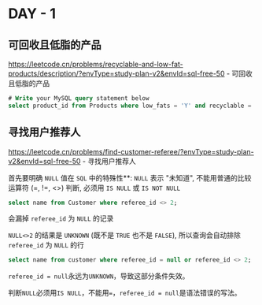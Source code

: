 # DAY - 1

## 可回收且低脂的产品

https://leetcode.cn/problems/recyclable-and-low-fat-products/description/?envType=study-plan-v2&envId=sql-free-50 - 可回收且低脂的产品

```SQL
# Write your MySQL query statement below
select product_id from Products where low_fats = 'Y' and recyclable = 'Y';
```

## 寻找用户推荐人

https://leetcode.cn/problems/find-customer-referee/?envType=study-plan-v2&envId=sql-free-50 - 寻找用户推荐人

首先要明确 `NULL` 值在 `SQL` 中的特殊性**: `NULL` 表示 "未知道", 不能用普通的比较运算符 (=, !=, <>) 判断, 必须用 `IS NULL` 或 `IS NOT NULL`

```SQL
select name from Customer where referee_id <> 2;
```

会漏掉 `referee_id` 为 `NULL` 的记录

`NULL<>2` 的结果是 `UNKNOWN` (既不是 `TRUE` 也不是 `FALSE`), 所以查询会自动排除 `referee_id` 为 `NULL` 的行

```SQL
select name from customer where referee_id = null or referee_id <> 2;
```

`referee_id = null`永远为`UNKNOWN`，导致这部分条件失效。

判断`NULL`必须用`IS NULL`，不能用`=`，`referee_id = null`是语法错误的写法。